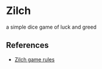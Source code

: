 # Zilch

a simple dice game of luck and greed

## References

* [Zilch game rules](https://users.cs.duke.edu/~des/other_stuff/zilch.html)

